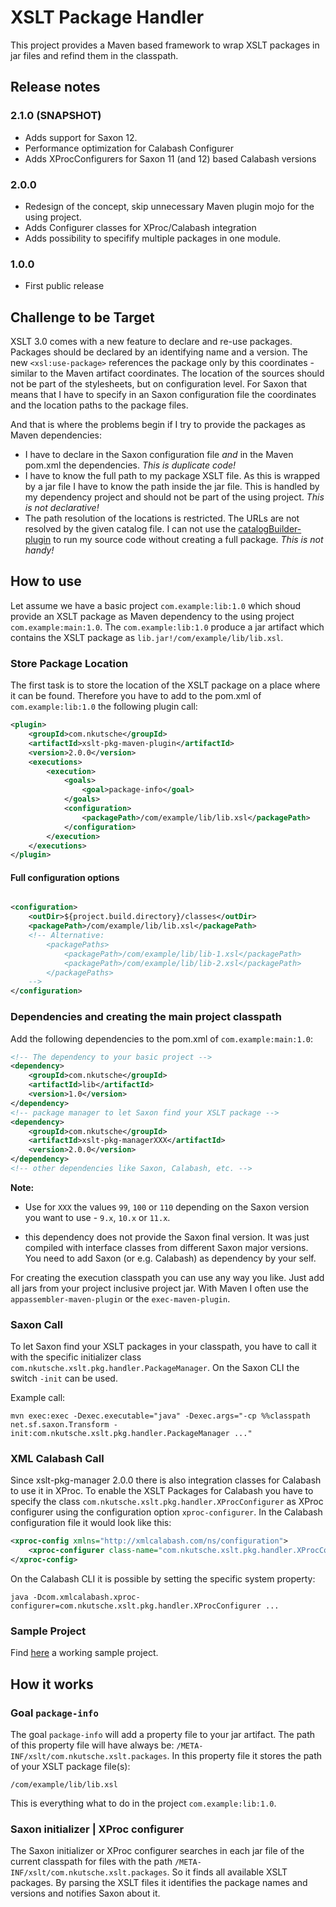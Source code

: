 # XSLT Package Handler

This project provides a Maven based framework to wrap XSLT packages in jar files and refind them in the classpath.

## Release notes

### 2.1.0 (SNAPSHOT)

* Adds support for Saxon 12.
* Performance optimization for Calabash Configurer 
* Adds XProcConfigurers for Saxon 11 (and 12) based Calabash versions

### 2.0.0

* Redesign of the concept, skip unnecessary Maven plugin mojo for the using project.
* Adds Configurer classes for XProc/Calabash integration
* Adds possibility to specifify multiple packages in one module.

### 1.0.0

* First public release

## Challenge to be Target

XSLT 3.0 comes with a new feature to declare and re-use packages. Packages should be declared by an identifying name and a version. The new `<xsl:use-package>` references the package only by this coordinates - similar to the Maven artifact coordinates. The location of the sources should not be part of the stylesheets, but on configuration level. For Saxon that means that I have to specify in an Saxon configuration file the coordinates and the location paths to the package files. 

And that is where the problems begin if I try to provide the packages as Maven dependencies:

* I have to declare in the Saxon configuration file *and* in the Maven pom.xml the dependencies. *This is duplicate code!*
* I have to know the full path to my package XSLT file. As this is wrapped by a jar file I have to know the path inside the jar file. This is handled by my dependency project and should not be part of the using project. *This is not declarative!*
* The path resolution of the locations is restricted. The URLs are not resolved by the given catalog file. I can not use the [catalogBuilder-plugin](https://github.com/cmarchand/maven-catalogBuilder-plugin) to run my source code without creating a full package. *This is not handy!*

## How to use

Let assume we have a basic project `com.example:lib:1.0` which shoud provide an XSLT package as Maven dependency to the using project `com.example:main:1.0`. The `com.example:lib:1.0` produce a jar artifact which contains the XSLT package as `lib.jar!/com/example/lib/lib.xsl`.

### Store Package Location

The first task is to store the location of the XSLT package on a place where it can be found. Therefore you have to add to the pom.xml of `com.example:lib:1.0` the following plugin call:

```xml
<plugin>
    <groupId>com.nkutsche</groupId>
    <artifactId>xslt-pkg-maven-plugin</artifactId>
    <version>2.0.0</version>
    <executions>
        <execution>
            <goals>
                <goal>package-info</goal>
            </goals>
            <configuration>
                <packagePath>/com/example/lib/lib.xsl</packagePath>
            </configuration>
        </execution>
    </executions>
</plugin>
```

#### Full configuration options

```xml

<configuration>
    <outDir>${project.build.directory}/classes</outDir>
    <packagePath>/com/example/lib/lib.xsl</packagePath>
    <!-- Alternative:
        <packagePaths>
            <packagePath>/com/example/lib/lib-1.xsl</packagePath>
            <packagePath>/com/example/lib/lib-2.xsl</packagePath>
        </packagePaths>
    -->
</configuration>
```

### Dependencies and creating the main project classpath

Add the following dependencies to the pom.xml of `com.example:main:1.0`:

```xml
<!-- The dependency to your basic project -->
<dependency>
    <groupId>com.nkutsche</groupId>
    <artifactId>lib</artifactId>
    <version>1.0</version>
</dependency>
<!-- package manager to let Saxon find your XSLT package -->
<dependency>
    <groupId>com.nkutsche</groupId>
    <artifactId>xslt-pkg-managerXXX</artifactId>
    <version>2.0.0</version>
</dependency>
<!-- other dependencies like Saxon, Calabash, etc. -->
```

**Note:**

* Use for `XXX` the values `99`, `100` or `110` depending on the Saxon version you want to use - `9.x`, `10.x` or `11.x`. 

* this dependency does not provide the Saxon final version. It was just compiled with interface classes from different Saxon major versions. You need to add Saxon (or e.g. Calabash) as dependency by your self.

For creating the execution classpath you can use any way you like. Just add all jars from your project inclusive project jar. With Maven I often use the `appassembler-maven-plugin` or the `exec-maven-plugin`.


### Saxon Call

To let Saxon find your XSLT packages in your classpath, you have to call it with the specific initializer class `com.nkutsche.xslt.pkg.handler.PackageManager`. On the Saxon CLI the switch `-init` can be used.

Example call:

```
mvn exec:exec -Dexec.executable="java" -Dexec.args="-cp %%classpath net.sf.saxon.Transform -init:com.nkutsche.xslt.pkg.handler.PackageManager ..."
```

### XML Calabash Call

Since xslt-pkg-manager 2.0.0 there is also integration classes for Calabash to use it in XProc. To enable the XSLT Packages for Calabash you have to specify the class `com.nkutsche.xslt.pkg.handler.XProcConfigurer` as XProc configurer using the configuration option `xproc-configurer`. In the Calabash configuration file it would look like this:

```xml
<xproc-config xmlns="http://xmlcalabash.com/ns/configuration">
    <xproc-configurer class-name="com.nkutsche.xslt.pkg.handler.XProcConfigurer"/>
</xproc-config>
```

On the Calabash CLI it is possible by setting the specific system property:

```
java -Dcom.xmlcalabash.xproc-configurer=com.nkutsche.xslt.pkg.handler.XProcConfigurer ...
```

### Sample Project

Find [here](sample/sample-project/) a working sample project.

## How it works

### Goal `package-info`

The goal `package-info` will add a property file to your jar artifact. The path of this property file will have always be: `/META-INF/xslt/com.nkutsche.xslt.packages`. In this property file it stores the path of your XSLT package file(s):

```
/com/example/lib/lib.xsl
```

This is everything what to do in the project `com.example:lib:1.0`.

### Saxon initializer | XProc configurer

The Saxon initializer or XProc configurer searches in each jar file of the current classpath for files with the path `/META-INF/xslt/com.nkutsche.xslt.packages`. So it finds all available XSLT packages. By parsing the XSLT files it identifies the package names and versions and notifies Saxon about it.



